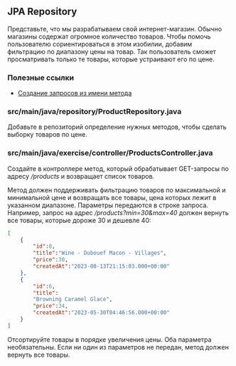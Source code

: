 ## JPA Repository

Представьте, что мы разрабатываем свой интернет-магазин. Обычно магазины содержат огромное количество товаров. Чтобы помочь пользователю сориентироваться в этом изобилии, добавим фильтрацию по диапазону цены на товар. Так пользователь сможет просматривать только те товары, которые устраивают его по цене.

### Полезные ссылки

* [Создание запросов из имени метода](https://docs.spring.io/spring-data/jpa/reference/jpa/query-methods.html#jpa.query-methods.query-creation)

### src/main/java/repository/ProductRepository.java

Добавьте в репозиторий определение нужных методов, чтобы сделать выборку товаров по цене.

### src/main/java/exercise/controller/ProductsController.java

Создайте в контроллере метод, который обрабатывает GET-запросы по адресу */products* и возвращает список товаров.

Метод должен поддерживать фильтрацию товаров по максимальной и минимальной цене и возвращать все товары, цена которых лежит в указанном диапазоне. Параметры передаются в строке запроса. Например, запрос на адрес */products?min=30&max=40* должен вернуть все товары, которые дороже 30 и дешевле 40:

```json
[
    {
        "id":8,
        "title":"Wine - Dubouef Macon - Villages",
        "price":30,
        "createdAt":"2023-08-13T21:15:03.000+00:00"
    },
    {
        "id":6,
        "title":
        "Browning Caramel Glace",
        "price":34,
        "createdAt":"2023-05-30T04:46:56.000+00:00"
    }
]
```

Отсортируйте товары в порядке увеличения цены. Оба параметра необязательны. Если ни один из параметров не передан, метод должен вернуть все товары.
